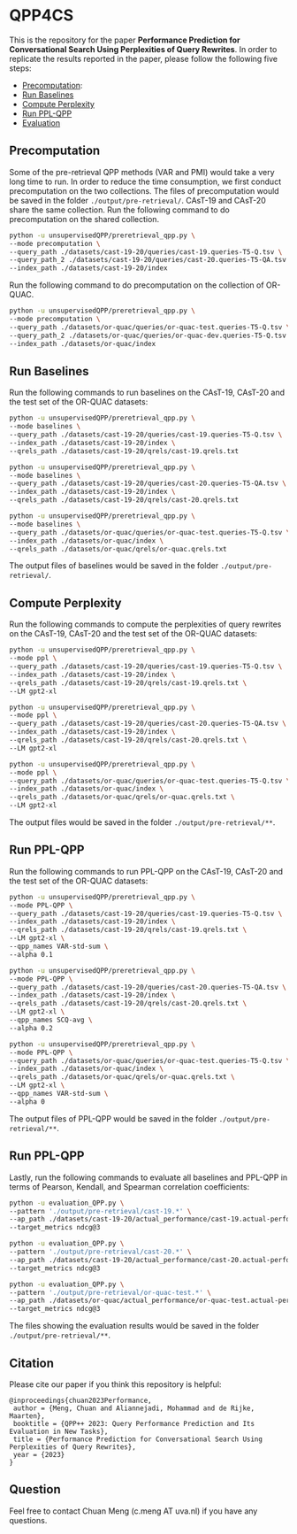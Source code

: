 # QPP4CS

This is the repository for the paper **Performance Prediction for Conversational Search Using Perplexities of Query Rewrites**.
In order to replicate the results reported in the paper, please follow the following five steps:
- [Precomputation](#Precomputation):
- [Run Baselines](#Run-Baselines)
- [Compute Perplexity](#Compute-Perplexity)
- [Run PPL-QPP](#Run-PPL-QPP)
- [Evaluation](#Evaluation) 


## Precomputation
Some of the pre-retrieval QPP methods (VAR and PMI) would take a very long time to run. In order to reduce the time consumption, we first conduct precomputation on the two collections. 
The files of precomputation would be saved in the folder `./output/pre-retrieval/`. 
CAsT-19 and CAsT-20 share the same collection. Run the following command to do precomputation on the shared collection.
```bash
python -u unsupervisedQPP/preretrieval_qpp.py \
--mode precomputation \
--query_path ./datasets/cast-19-20/queries/cast-19.queries-T5-Q.tsv \
--query_path_2 ./datasets/cast-19-20/queries/cast-20.queries-T5-QA.tsv \
--index_path ./datasets/cast-19-20/index
```
Run the following command to do precomputation on the collection of OR-QUAC.
```bash
python -u unsupervisedQPP/preretrieval_qpp.py \
--mode precomputation \
--query_path ./datasets/or-quac/queries/or-quac-test.queries-T5-Q.tsv \
--query_path_2 ./datasets/or-quac/queries/or-quac-dev.queries-T5-Q.tsv \
--index_path ./datasets/or-quac/index
```
## Run Baselines
Run the following commands to run baselines on the CAsT-19, CAsT-20 and the test set of the OR-QUAC datasets:
```bash
python -u unsupervisedQPP/preretrieval_qpp.py \
--mode baselines \
--query_path ./datasets/cast-19-20/queries/cast-19.queries-T5-Q.tsv \
--index_path ./datasets/cast-19-20/index \
--qrels_path ./datasets/cast-19-20/qrels/cast-19.qrels.txt

python -u unsupervisedQPP/preretrieval_qpp.py \
--mode baselines \
--query_path ./datasets/cast-19-20/queries/cast-20.queries-T5-QA.tsv \
--index_path ./datasets/cast-19-20/index \
--qrels_path ./datasets/cast-19-20/qrels/cast-20.qrels.txt

python -u unsupervisedQPP/preretrieval_qpp.py \
--mode baselines \
--query_path ./datasets/or-quac/queries/or-quac-test.queries-T5-Q.tsv \
--index_path ./datasets/or-quac/index \
--qrels_path ./datasets/or-quac/qrels/or-quac.qrels.txt
```
The output files of baselines would be saved in the folder `./output/pre-retrieval/`. 

## Compute Perplexity

Run the following commands to compute the perplexities of query rewrites on the CAsT-19, CAsT-20 and the test set of the OR-QUAC datasets:
```bash
python -u unsupervisedQPP/preretrieval_qpp.py \
--mode ppl \
--query_path ./datasets/cast-19-20/queries/cast-19.queries-T5-Q.tsv \
--index_path ./datasets/cast-19-20/index \
--qrels_path ./datasets/cast-19-20/qrels/cast-19.qrels.txt \
--LM gpt2-xl

python -u unsupervisedQPP/preretrieval_qpp.py \
--mode ppl \
--query_path ./datasets/cast-19-20/queries/cast-20.queries-T5-QA.tsv \
--index_path ./datasets/cast-19-20/index \
--qrels_path ./datasets/cast-19-20/qrels/cast-20.qrels.txt \
--LM gpt2-xl

python -u unsupervisedQPP/preretrieval_qpp.py \
--mode ppl \
--query_path ./datasets/or-quac/queries/or-quac-test.queries-T5-Q.tsv \
--index_path ./datasets/or-quac/index \
--qrels_path ./datasets/or-quac/qrels/or-quac.qrels.txt \
--LM gpt2-xl
```
The output files would be saved in the folder `./output/pre-retrieval/**`. 

## Run PPL-QPP
Run the following commands to run PPL-QPP on the CAsT-19, CAsT-20 and the test set of the OR-QUAC datasets:
```bash
python -u unsupervisedQPP/preretrieval_qpp.py \
--mode PPL-QPP \
--query_path ./datasets/cast-19-20/queries/cast-19.queries-T5-Q.tsv \
--index_path ./datasets/cast-19-20/index \
--qrels_path ./datasets/cast-19-20/qrels/cast-19.qrels.txt \
--LM gpt2-xl \
--qpp_names VAR-std-sum \
--alpha 0.1

python -u unsupervisedQPP/preretrieval_qpp.py \
--mode PPL-QPP \
--query_path ./datasets/cast-19-20/queries/cast-20.queries-T5-QA.tsv \
--index_path ./datasets/cast-19-20/index \
--qrels_path ./datasets/cast-19-20/qrels/cast-20.qrels.txt \
--LM gpt2-xl \
--qpp_names SCQ-avg \
--alpha 0.2

python -u unsupervisedQPP/preretrieval_qpp.py \
--mode PPL-QPP \
--query_path ./datasets/or-quac/queries/or-quac-test.queries-T5-Q.tsv \
--index_path ./datasets/or-quac/index \
--qrels_path ./datasets/or-quac/qrels/or-quac.qrels.txt \
--LM gpt2-xl \
--qpp_names VAR-std-sum \
--alpha 0

```
The output files of PPL-QPP would be saved in the folder `./output/pre-retrieval/**`.

## Run PPL-QPP
Lastly, run the following commands to evaluate all baselines and PPL-QPP in terms of Pearson, Kendall, and Spearman correlation coefficients:
```bash
python -u evaluation_QPP.py \
--pattern './output/pre-retrieval/cast-19.*' \
--ap_path ./datasets/cast-19-20/actual_performance/cast-19.actual-performance-run-T5-Q-bm25-1000.json \
--target_metrics ndcg@3

python -u evaluation_QPP.py \
--pattern './output/pre-retrieval/cast-20.*' \
--ap_path ./datasets/cast-19-20/actual_performance/cast-20.actual-performance-run-T5-QA-bm25-1000.json \
--target_metrics ndcg@3

python -u evaluation_QPP.py \
--pattern './output/pre-retrieval/or-quac-test.*' \
--ap_path ./datasets/or-quac/actual_performance/or-quac-test.actual-performance-run-T5-Q-bm25-1000.json \
--target_metrics ndcg@3
```
The files showing the evaluation results would be saved in the folder `./output/pre-retrieval/**`.

## Citation
Please cite our paper if you think this repository is helpful: 
```
@inproceedings{chuan2023Performance,
 author = {Meng, Chuan and Aliannejadi, Mohammad and de Rijke, Maarten},
 booktitle = {QPP++ 2023: Query Performance Prediction and Its Evaluation in New Tasks},
 title = {Performance Prediction for Conversational Search Using Perplexities of Query Rewrites},
 year = {2023}
}
```

## Question
Feel free to contact Chuan Meng (c.meng AT uva.nl) if you have any questions. 

